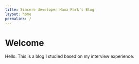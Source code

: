 ```yaml
---
title: Sincere developer Hana Park's Blog
layout: home
permalink: /
---
```


# Welcome

Hello. This is a blog I studied based on my interview experience.

